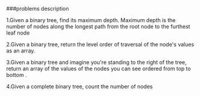 ###problems description

1.Given a binary tree, find its maximum depth.
Maximum depth is the number of nodes along the
longest path from the root node to the furthest
leaf node

2.Given a binary tree, return the level order of
traversal of the node's values as an array.

3.Given a binary tree and imagine you're standing
to the right of the tree, return an array of the values
of the nodes you can see ordered from top to bottom .

4.Given a complete binary tree, count the number of
nodes
